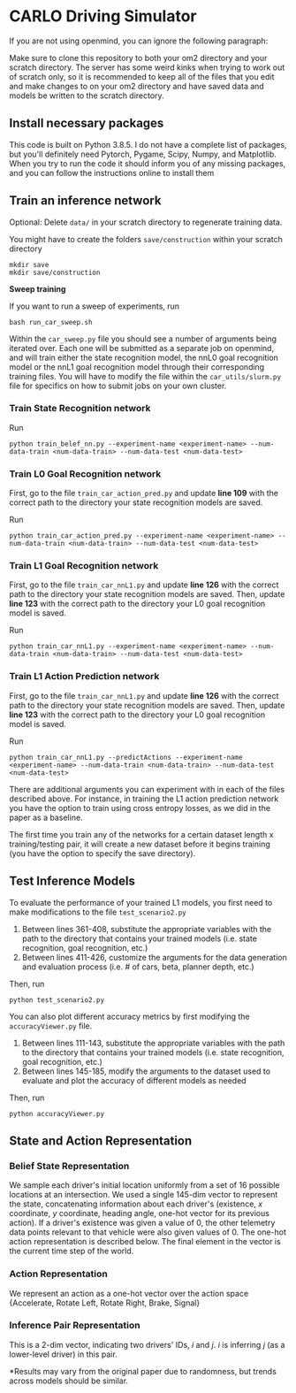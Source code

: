 # CARLO Driving Simulator

If you are not using openmind, you can ignore the following paragraph:

Make sure to clone this repository to both your om2 directory and your scratch directory. The server has some weird kinks when trying to work out of scratch only, so it is recommended to keep all of the files that you edit and make changes to on your om2 directory and have saved data and models be written to the scratch directory.

## Install necessary packages

This code is built on Python 3.8.5. I do not have a complete list of packages, but you'll definitely need Pytorch, Pygame, Scipy, Numpy, and Matplotlib. When you try to run the code it should inform you of any missing packages, and you can follow the instructions online to install them


## Train an inference network

Optional: Delete ```data/``` in your scratch directory to regenerate training data.

You might have to create the folders ```save/construction``` within your scratch directory
```
mkdir save
mkdir save/construction
```

**Sweep training**

If you want to run a sweep of experiments, run
```
bash run_car_sweep.sh
```
Within the ```car_sweep.py``` file you should see a number of arguments being iterated over. Each one will be submitted as a separate job on openmind, and will train either the state recognition model, the nnL0 goal recognition model or the nnL1 goal recognition model through their corresponding training files. You will have to modify the file within the ```car_utils/slurm.py``` file for specifics on how to submit jobs on your own cluster.


### Train State Recognition network
Run 
```
python train_belef_nn.py --experiment-name <experiment-name> --num-data-train <num-data-train> --num-data-test <num-data-test> 
```

### Train L0 Goal Recognition network

First, go to the file ```train_car_action_pred.py``` and update **line 109** with the correct path to the directory your state recognition models are saved.

Run 
```
python train_car_action_pred.py --experiment-name <experiment-name> --num-data-train <num-data-train> --num-data-test <num-data-test> 
```

### Train L1 Goal Recognition network

First, go to the file ```train_car_nnL1.py``` and update **line 126** with the correct path to the directory your state recognition models are saved. Then, update **line 123** with the correct path to the directory your L0 goal recognition model is saved.

Run 
```
python train_car_nnL1.py --experiment-name <experiment-name> --num-data-train <num-data-train> --num-data-test <num-data-test> 
```

### Train L1 Action Prediction network

First, go to the file ```train_car_nnL1.py``` and update **line 126** with the correct path to the directory your state recognition models are saved. Then, update **line 123** with the correct path to the directory your L0 goal recognition model is saved.

Run 
```
python train_car_nnL1.py --predictActions --experiment-name <experiment-name> --num-data-train <num-data-train> --num-data-test <num-data-test> 
```

There are additional arguments you can experiment with in each of the files described above. For instance, in training the L1 action prediction network you have the option to train using cross entropy losses, as we did in the paper as a baseline.

The first time you train any of the networks for a certain dataset length x training/testing pair, it will create a new dataset before it begins training (you have the option to specify the save directory).

## Test Inference Models

To evaluate the performance of your trained L1 models, you first need to make modifications to the file ```test_scenario2.py``` 

1. Between lines 361-408, substitute the appropriate variables with the path to the directory that contains your trained models (i.e. state recognition, goal recognition, etc.)
2. Between lines 411-426, customize the arguments for the data generation and evaluation process (i.e. # of cars, beta, planner depth, etc.)

Then, run
```
python test_scenario2.py
```

You can also plot different accuracy metrics by first modifying the ```accuracyViewer.py``` file.

1. Between lines 111-143, substitute the appropriate variables with the path to the directory that contains your trained models (i.e. state recognition, goal recognition, etc.)
2. Between lines 145-185, modify the arguments to the dataset used to evaluate and plot the accuracy of different models as needed

Then, run
```
python accuracyViewer.py
```

## State and Action Representation

### Belief State Representation
We sample each driver's initial location uniformly from a set of 16 possible locations at an intersection. We used a single 145-dim vector to represent the state, concatenating information about each driver's (existence, *x* coordinate, *y* coordinate, heading angle, one-hot vector for its previous action). If a driver's existence was given a value of 0, the other telemetry data points relevant to that vehicle were also given values of 0. The one-hot action representation is described below. The final element in the vector is the current time step of the world.

### Action Representation
We represent an action as a one-hot vector over the action space {Accelerate, Rotate Left, Rotate Right, Brake, Signal}

### Inference Pair Representation
This is a 2-dim vector, indicating two drivers' IDs, *i* and *j*. *i* is inferring *j* (as a lower-level driver) in this pair.

*Results may vary from the original paper due to randomness, but trends across models should be similar.
